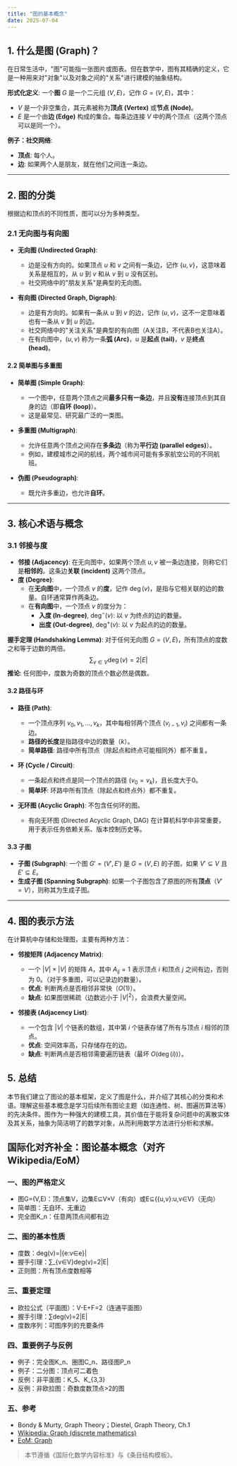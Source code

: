 ```yaml
---
title: "图的基本概念"
date: 2025-07-04
---
```


## 1. 什么是图 (Graph)？

在日常生活中，"图"可能指一张图片或图表。但在数学中，图有其精确的定义，它是一种用来对"对象"以及对象之间的"关系"进行建模的抽象结构。

**形式化定义**:
一个**图** $G$ 是一个二元组 $(V, E)$，记作 $G=(V, E)$，其中：

- $V$ 是一个非空集合，其元素被称为**顶点 (Vertex)** 或**节点 (Node)**。
- $E$ 是一个由**边 (Edge)** 构成的集合。每条边连接 $V$ 中的两个顶点（这两个顶点可以是同一个）。

**例子：社交网络**:

- **顶点**: 每个人。
- **边**: 如果两个人是朋友，就在他们之间连一条边。

---

## 2. 图的分类

根据边和顶点的不同性质，图可以分为多种类型。

### 2.1 无向图与有向图

- **无向图 (Undirected Graph)**:
  - 边是没有方向的。如果顶点 $u$ 和 $v$ 之间有一条边，记作 $\{u, v\}$，这意味着关系是相互的，从 $u$ 到 $v$ 和从 $v$ 到 $u$ 没有区别。
  - 社交网络中的"朋友关系"是典型的无向图。

- **有向图 (Directed Graph, Digraph)**:
  - 边是有方向的。如果有一条从 $u$ 到 $v$ 的边，记作 $(u, v)$，这不一定意味着也有一条从 $v$ 到 $u$ 的边。
  - 社交网络中的"关注关系"是典型的有向图（A关注B，不代表B也关注A）。
  - 在有向图中，$(u, v)$ 称为一条**弧 (Arc)**，$u$ 是**起点 (tail)**，$v$ 是**终点 (head)**。

#### 2.2 简单图与多重图

- **简单图 (Simple Graph)**:
  - 一个图中，任意两个顶点之间**最多只有一条边**，并且**没有**连接顶点到其自身的边（即**自环 (loop)**）。
  - 这是最常见、研究最广泛的一类图。

- **多重图 (Multigraph)**:
  - 允许任意两个顶点之间存在**多条边**（称为**平行边 (parallel edges)**）。
  - 例如，建模城市之间的航线，两个城市间可能有多家航空公司的不同航班。

- **伪图 (Pseudograph)**:
  - 既允许多重边，也允许**自环**。

---

## 3. 核心术语与概念

### 3.1 邻接与度

- **邻接 (Adjacency)**: 在无向图中，如果两个顶点 $u, v$ 被一条边连接，则称它们是**相邻的**。这条边**关联 (incident)** 这两个顶点。
- **度 (Degree)**:
  - 在**无向图**中，一个顶点 $v$ 的**度**，记作 $\deg(v)$，是指与它相关联的边的数量。自环通常算作两条边。
  - 在**有向图**中，一个顶点 $v$ 的度分为：
    - **入度 (In-degree)**, $\deg^-(v)$: 以 $v$ 为终点的边的数量。
    - **出度 (Out-degree)**, $\deg^+(v)$: 以 $v$ 为起点的边的数量。

**握手定理 (Handshaking Lemma)**:
对于任何无向图 $G=(V, E)$，所有顶点的度数之和等于边数的两倍。
$$ \sum_{v \in V} \deg(v) = 2|E| $$
**推论**: 任何图中，度数为奇数的顶点个数必然是偶数。

#### 3.2 路径与环

- **路径 (Path)**:
  - 一个顶点序列 $v_0, v_1, \dots, v_k$，其中每相邻两个顶点 $(v_{i-1}, v_i)$ 之间都有一条边。
  - **路径的长度**是指路径中边的数量（$k$）。
  - **简单路径**: 路径中所有顶点（除起点和终点可能相同外）都不重复。

- **环 (Cycle / Circuit)**:
  - 一条起点和终点是同一个顶点的路径 ($v_0 = v_k$)，且长度大于0。
  - **简单环**: 环路中所有顶点（除起点和终点外）都不重复。

- **无环图 (Acyclic Graph)**: 不包含任何环的图。
  - 有向无环图 (Directed Acyclic Graph, DAG) 在计算机科学中非常重要，用于表示任务依赖关系、版本控制历史等。

#### 3.3 子图

- **子图 (Subgraph)**: 一个图 $G'=(V', E')$ 是 $G=(V, E)$ 的子图，如果 $V' \subseteq V$ 且 $E' \subseteq E$。
- **生成子图 (Spanning Subgraph)**: 如果一个子图包含了原图的所有**顶点**（$V'=V$），则称其为生成子图。

---

## 4. 图的表示方法

在计算机中存储和处理图，主要有两种方法：

- **邻接矩阵 (Adjacency Matrix)**:
  - 一个 $|V| \times |V|$ 的矩阵 $A$，其中 $A_{ij} = 1$ 表示顶点 $i$ 和顶点 $j$ 之间有边，否则为 0。（对于多重图，可以记录边的数量）。
  - **优点**: 判断两点是否相邻非常快（$O(1)$）。
  - **缺点**: 如果图很稀疏（边数远小于 $|V|^2$），会浪费大量空间。

- **邻接表 (Adjacency List)**:
  - 一个包含 $|V|$ 个链表的数组，其中第 $i$ 个链表存储了所有与顶点 $i$ 相邻的顶点。
  - **优点**: 空间效率高，只存储存在的边。
  - **缺点**: 判断两点是否相邻需要遍历链表（最坏 $O(\deg(i))$）。

## 5. 总结

本节我们建立了图论的基本框架，定义了图是什么，并介绍了其核心的分类和术语。理解这些基本概念是学习后续所有图论主题（如连通性、树、图遍历算法等）的先决条件。图作为一种强大的建模工具，其价值在于能将复杂问题中的离散实体及其关系，抽象为简洁明了的数学对象，从而利用数学方法进行分析和求解。

## 国际化对齐补全：图论基本概念（对齐 Wikipedia/EoM）

### 一、图的严格定义

- 图G=(V,E)：顶点集V，边集E⊆V×V（有向）或E⊆{{u,v}:u,v∈V}（无向）
- 简单图：无自环、无重边
- 完全图K_n：任意两顶点间都有边

### 二、图的基本性质

- 度数：deg(v)=|{e:v∈e}|
- 握手引理：∑_{v∈V}deg(v)=2|E|
- 正则图：所有顶点度数相等

### 三、重要定理

- 欧拉公式（平面图）：V-E+F=2（连通平面图）
- 握手引理：∑deg(v)=2|E|
- 度数序列：可图序列的充要条件

### 四、重要例子与反例

- 例子：完全图K_n、圈图C_n、路径图P_n
- 例子：二分图：顶点可二着色
- 反例：非平面图：K_5、K_{3,3}
- 反例：非欧拉图：奇数度数顶点>2的图

### 五、参考

- Bondy & Murty, Graph Theory；Diestel, Graph Theory, Ch.1
- [Wikipedia: Graph (discrete mathematics)](https://en.wikipedia.org/wiki/Graph_(discrete_mathematics))
- [EoM: Graph](https://encyclopediaofmath.org/wiki/Graph)

> 本节遵循《国际化数学内容标准》与《条目结构模板》。
